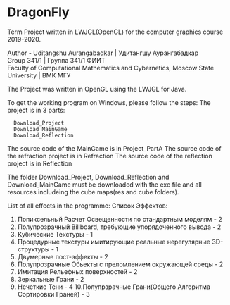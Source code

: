# DragonFly
Term Project written in LWJGL(OpenGL) for the computer graphics course 2019-2020.

Author - Uditangshu Aurangabadkar | Удитангшу Аурангабадкар  
Group 341/1 | Группа 341/1 ФИИТ  
Faculty of Computational Mathematics and Cybernetics, Moscow State University | ВМК МГУ  

The Project was written in OpenGL using the LWJGL for Java.

To get the working program on Windows, please follow the steps:
  The project is in 3 parts:
  ```
    Download_Project
    Download_MainGame
    Download_Reflection
  ```
  The source code of the MainGame is in Project_PartA
  The source code of the refraction project is in Refraction
  The source code of the reflection project is in Reflection
  
  The folder Download_Project, Download_Reflection and Download_MainGame must be downloaded with the exe file and all resources includeing the cube maps(res and cube folders).
  
List of all effects in the programme:
Список Эффектов:

1. Попиксельный Расчет Освещенности по стандартным моделям - 2
2. Полупрозрачный Billboard, требующие упорядоченного вывода - 2
3. Кубические Текстуры - 1
4. Процедурные текстуры имитирующие реальные нерегулярные 3D-структуры - 1
5. Двумерные пост-эффекты - 2
6. Полупрозрачные Обьекты с преломлением окружающей среды - 2
7. Имитация Рельефных поверхностей - 2
8. Зеркальные Грани - 2
9. Нечеткие Тени - 4
10.Полупрзрачные Грани(Общего Алгоритма Сортировки Граней) - 3



